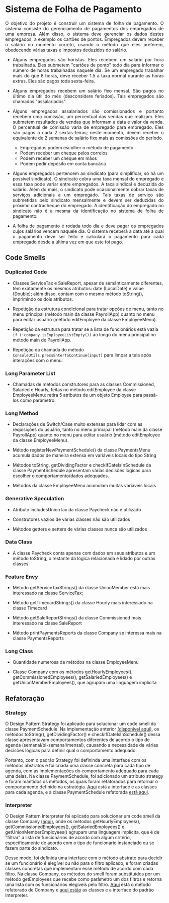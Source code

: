 # Sistema de Folha de Pagamento

<p align="justify">
O objetivo do projeto é construir um sistema de folha de pagamento. O sistema consiste do gerenciamento de pagamentos dos empregados de uma empresa. Além disso, o sistema deve gerenciar os dados destes empregados, a exemplo os cartões de pontos. Empregados devem receber o salário no momento correto, usando o método que eles preferem, obedecendo várias taxas e impostos deduzidos do salário.
</p>

- <p align="justify">Alguns empregados são horistas. Eles recebem um salário por hora trabalhada. Eles submetem "cartões de ponto" todo dia para informar o número de horas trabalhadas naquele dia. Se um empregado trabalhar mais do que 8 horas, deve receber 1.5 a taxa normal durante as horas extras. Eles são pagos toda sexta-feira.</p>

- <p align="justify">Alguns empregados recebem um salário fixo mensal. São pagos no último dia útil do mês (desconsidere feriados). Tais empregados são chamados "assalariados".</p>

- <p align="justify">Alguns empregados assalariados são comissionados e portanto recebem uma comissão, um percentual das vendas que realizam. Eles submetem resultados de vendas que informam a data e valor da venda. O percentual de comissão varia de empregado para empregado. Eles são pagos a cada 2 sextas-feiras; neste momento, devem receber o equivalente de 2 semanas de salário fixo mais as comissões do período.
  
  - Empregados podem escolher o método de pagamento.
  - Podem receber um cheque pelos correios
  - Podem receber um cheque em mãos
  - Podem pedir depósito em conta bancária

</p>

- <p align="justify">Alguns empregados pertencem ao sindicato (para simplificar, só há um possível sindicato). O sindicato cobra uma taxa mensal do empregado e essa taxa pode variar entre empregados. A taxa sindical é deduzida do salário. Além do mais, o sindicato pode ocasionalmente cobrar taxas de serviços adicionais a um empregado. Tais taxas de serviço são submetidas pelo sindicato mensalmente e devem ser deduzidas do próximo contracheque do empregado. A identificação do empregado no sindicato não é a mesma da identificação no sistema de folha de pagamento.</p>

- <p align="justify">A folha de pagamento é rodada todo dia e deve pagar os empregados cujos salários vencem naquele dia. O sistema receberá a data até a qual o pagamento deve ser feito e calculará o pagamento para cada empregado desde a última vez em que este foi pago.</p>

## Code Smells

### Duplicated Code

- Classes ServiceTax e SaleReport, apesar de semânticamente diferentes, têm exatamente os mesmos atributos: date (LocalDate) e value (Double); além disso, contam com o mesmo método toString(), imprimindo os dois atributos.

- Repetição da estrutura condicional para tratar opções de menu, tanto no menu principal (método main da classe PayrollApp) quanto no menu para editar usuário (método editEmployee da classe EmployeeMenu).

- Repetição da estrutura para tratar se a lista de funcionários está vazia `if (!company.isEmployeeListEmpty())` ao longo do menu principal no método main de PayrollApp.

- Repetição da chamada do método `ConsoleUtils.pressEnterToContinue(input)` para limpar a tela após interações com o menu.

### Long Parameter List

- Chamadas de métodos construtores para as classes Commissioned, Salaried e Hourly, feitas no método editEmployee da classe EmployeeMenu: retira 5 atributos de um objeto Employee para passá-los como parâmetro.

### Long Method

- Declarações de Switch/Case muito extensas para lidar com as requisições do usuário, tanto no menu principal (método main da classe PayrollApp) quanto no menu para editar usuário (método editEmployee da classe EmployeeMenu).

- Método registerNewPaymentSchedule() da classe PaymentsMenu acumula dados de maneira extensa em variáveis locais do tipo String

- Métodos toString, getDividingFactor e checkIfDateIsInSchedule da classe PaymentSchedule apresentam várias decisões lógicas para escolher o comportamento/dados adequados.

- Métodos da classe EmployeeMenu acumulam muitas variáveis locais

### Generative Speculation

- Atributo includesUnionTax da classe Paycheck não é utilizado

- Construtores vazios de várias classes não são utilizados

- Métodos getters e setters de várias classes nunca são utilizados

### Data Class

- A classe Paycheck conta apenas com dados em seus atributos e um método toString, o restante da lógica relacionada é lidado por outras classes

### Feature Envy

- Método getServiceTaxStrings() da classe UnionMember está mais interessado na classe ServiceTax; 

- Método getTimecardStrings() da classe Hourly mais interessado na classe Timecard

- Método getSaleReportStrings() da classe Commissioned mais interessado na classe SaleReport

- Método printPaymentsReports da classe Company se interessa mais na classe PaymentsReports

### Long Class

- Quantidade numerosa de métodos na classe EmployeeMenu

- Classe Company com os métodos getHourlyEmployees(), getCommissionedEmployees(), getSalariedEmployees() e getUnionMemberEmployees(), que agrupam uma linguagem implícita

## Refatoração

### Strategy

O Design Pattern Strategy foi aplicado para solucionar um code smell da classe PaymentSchedule. Na implementação anterior [(disponível aqui)](https://github.com/camalejao/payroll/blob/e75e71c3ca3efb70e30e47bb039723f4414cb01a/src/payroll/model/payments/PaymentSchedule.java#L56), os métodos toString(), getDividingFactor() e checkIfDateIsInSchedule() dessa classe apresentavam comportamentos diferentes de acordo o tipo de agenda (semanal/bi-semanal/mensal), causando a necessidade de várias decisões lógicas para definir qual o comportamento adequado.

Portanto, com o padrão Strategy foi defininda uma interface com os métodos abstratos e foi criada uma classe concreta para cada tipo de agenda, com as implementações do comportamento adequado para cada uma delas. Na classe PaymentSchedule, foi adicionado um atributo strategy e foram mantidos os métodos, os quais foram refatorados para retornar o comportamento definido na estratégia. [Aqui](https://github.com/camalejao/payroll-refactor/tree/main/src/payroll/strategy) está a interface e as classes para cada agenda, e a classe PaymentSchedule refatorada [está aqui](https://github.com/camalejao/payroll-refactor/blob/main/src/payroll/model/payments/PaymentSchedule.java).

### Interpreter

O Design Pattern Interpreter foi aplicado para solucionar um code smell da classe Company [(aqui)](https://github.com/camalejao/payroll/blob/e75e71c3ca3efb70e30e47bb039723f4414cb01a/src/payroll/model/Company.java#L52), onde os métodos getHourlyEmployees(), getCommissionedEmployees(), getSalariedEmployees() e getUnionMemberEmployees() agrupam uma linguagem implícita, que é de "filtrar" a lista de funcionários de acordo com algum critério, especificamente de acordo com o tipo de funcionário instanciado ou se fazem parte do sindicato.

Desse modo, foi definida uma interface com o método abstrato para decidir se um funcionário é elegível ou não para o filtro aplicado, e foram criadas classes concretas que implementam esse método de acordo com cada filtro. Na classe Company, os métodos do smell foram substituídos por um método getEmployees que recebe como parâmetro um dos filtros e retorna uma lista com os funcionários elegíveis pelo filtro. [Aqui](https://github.com/camalejao/payroll-refactor/blob/ed72fe0624a1a687c0b565214a143beef2746cda/src/payroll/model/Company.java#L51) está o método refatorado de Company e [aqui estão](https://github.com/camalejao/payroll-refactor/tree/main/src/payroll/interpreter) as classes e a interface do padrão Interpreter.

